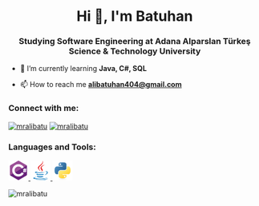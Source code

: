 <h1 align="center">Hi 👋, I'm Batuhan</h1>
<h3 align="center">Studying Software Engineering at Adana Alparslan Türkeş Science & Technology University</h3>

- 🌱 I’m currently learning **Java, C#, SQL**

- 📫 How to reach me **alibatuhan404@gmail.com**

<h3 align="left">Connect with me:</h3>
<p align="left">
<a href="https://linkedin.com/in/mralibatu" target="blank"><img align="center" src="https://raw.githubusercontent.com/rahuldkjain/github-profile-readme-generator/master/src/images/icons/Social/linked-in-alt.svg" alt="mralibatu" height="30" width="40" /></a>
<a href="https://www.hackerrank.com/mralibatu" target="blank"><img align="center" src="https://raw.githubusercontent.com/rahuldkjain/github-profile-readme-generator/master/src/images/icons/Social/hackerrank.svg" alt="mralibatu" height="30" width="40" /></a>
</p>

<h3 align="left">Languages and Tools:</h3>
<p align="left"> <a href="https://www.w3schools.com/cs/" target="_blank" rel="noreferrer"> <img src="https://raw.githubusercontent.com/devicons/devicon/master/icons/csharp/csharp-original.svg" alt="csharp" width="40" height="40"/> </a> <a href="https://www.java.com" target="_blank" rel="noreferrer"> <img src="https://raw.githubusercontent.com/devicons/devicon/master/icons/java/java-original.svg" alt="java" width="40" height="40"/> </a> <a href="https://www.python.org" target="_blank" rel="noreferrer"> <img src="https://raw.githubusercontent.com/devicons/devicon/master/icons/python/python-original.svg" alt="python" width="40" height="40"/> </a> </p>

<p><img align="center" src="https://github-readme-stats.vercel.app/api/top-langs?username=mralibatu&show_icons=true&locale=en&layout=compact" alt="mralibatu" /></p>
